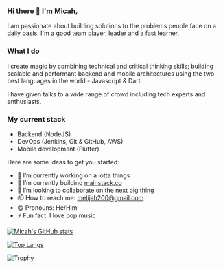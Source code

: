 ### Hi there 👋 I'm Micah,
I am passionate about building solutions to the problems people face on a daily basis. I'm a good team player, leader and a fast learner.

### What I do
I create magic by combining technical and critical thinking skills; building scalable and performant backend and mobile architectures using the two best languages in the world - Javascript & Dart.

I have given talks to a wide range of crowd including tech experts and enthusiasts.

### My current stack
- Backend (NodeJS)
- DevOps (Jenkins, Git & GitHub, AWS)
- Mobile development (Flutter)
<!--
**Megxos/Megxos** is a ✨ _special_ ✨ repository because its `README.md` (this file) appears on your GitHub profile. -->

Here are some ideas to get you started:

- 🔭 I’m currently working on a lotta things
- 🌱 I’m currently building [mainstack.co](https://mainstack.co) 
- 👯 I’m looking to collaborate on the next big thing
- 📫 How to reach me: melijah200@gmail.com
- 😄 Pronouns: He/Him
- ⚡ Fun fact: I love pop music
  
[![Micah's GitHub stats](https://codemicah-readme-stats.vercel.app/api?username=codemicah&count_private=true&show_icons=true&theme=transparent)](https://github.com/anuraghazra/github-readme-stats)
<!-- [![Top Langs](https://github-readme-stats.vercel.app/api?username=codemicah&langs_count=6&hide=css,html&show_icons=true&count_private=true&theme=radical)](https://github.com/anuraghazra/github-readme-stats) -->
[![Top Langs](https://codemicah-readme-stats.vercel.app/api/top-langs/?username=codemicah&langs_count=3&show_icons=true&count_private=true&theme=transparent)](https://github.com/anuraghazra/github-readme-stats)

![Trophy](https://github-profile-trophy.vercel.app/?username=olanetsoft)
